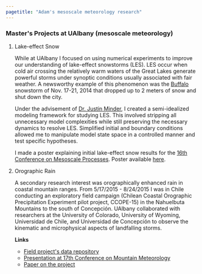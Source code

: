 ```yaml
---
pagetitle: "Adam's mesoscale meteorology research"
---
```


### Master\'s Projects at UAlbany (mesoscale meteorology)

1.  Lake-effect Snow

    While at UAlbany I focused on using numerical experiments to improve
    our understanding of lake-effect snowstorms (LES). LES occur when
    cold air crossing the relatively warm waters of the Great Lakes
    generate powerful storms under synoptic conditions usually
    associated with fair weather. A newsworthy example of this
    phenomenon was the
    [Buffalo](http://www.weather.gov/buf/lake1415_stormb.html) snowstorm
    of Nov. 17-21, 2014 that dropped up to 2 meters of snow and shut
    down the city.

    Under the advisement of [Dr. Justin
    Minder](http://www.atmos.albany.edu/facstaff/jminder/), I created a
    semi-idealized modeling framework for studying LES. This involved
    stripping all unnecessary model complexities while still preserving
    the necessary dynamics to resolve LES. Simplified initial and
    boundary conditions allowed me to manipulate model state space in a
    controlled manner and test specific hypotheses.

    I made a poster explaining initial lake-effect snow results for the
    [16th Conference on Mesoscale
    Processes](https://www2.ametsoc.org/ams/index.cfm/meetings-events/ams-meetings/16th-conference-on-mesoscale-processes/).
    Poster available [here](doc/MassmannMesoscale.pdf).

2.  Orographic Rain

    A secondary research interest was orographically enhanced rain in
    coastal mountain ranges. From 5/17/2015 - 8/24/2015 I was in Chile
    conducting an exploratory field campaign (Chilean Coastal Orographic
    Precipitation Experiment pilot project, CCOPE-15) in the Nahuelbuta
    Mountains to the south of Concepción. UAlbany collaborated with
    researchers at the University of Colorado, University of Wyoming,
    Universidad de Chile, and Universidad de Concepción to observe the
    kinematic and microphysical aspects of landfalling storms.

    **Links**

    -   [Field project's data repository](https://data.eol.ucar.edu/project/CCOPE-2015)
    -   [Presentation at 17th Conference on Mountain
        Meteorology](https://ams.confex.com/ams/17Mountain/webprogram/Paper296523.html)
    -   [Paper on the
        project](https://journals.ametsoc.org/doi/full/10.1175/JHM-D-17-0005.1)
